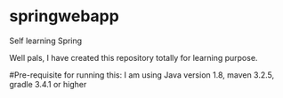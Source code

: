 # springwebapp
Self learning Spring  

Well pals, I have created this repository totally for learning purpose.

#Pre-requisite for running this:
I am using Java version 1.8, maven 3.2.5, gradle 3.4.1 or higher
